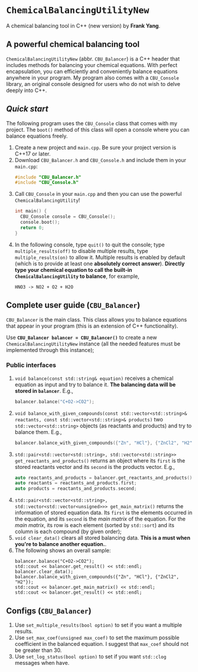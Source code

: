 # `ChemicalBalancingUtilityNew`
A chemical balancing tool in C++ (new version) by **Frank Yang**. 

## A powerful chemical balancing tool
`ChemicalBalancingUtilityNew` (abbr. `CBU_Balancer`) is a C++ header that includes methods for balancing your chemical equations. With perfect encapsulation, you can efficiently and conveniently balance equations anywhere in your program. My program also comes with a `CBU_Console` library, an original console designed for users who do not wish to delve deeply into C++.

## _Quick start_
The following program uses the `CBU_Console` class that comes with my project. The `boot()` method of this class will open a console where you can balance equations freely.
1. Create a new project and `main.cpp`. Be sure your project version is C++17 or later.
2. Download `CBU_Balancer.h` and `CBU_Console.h` and include them in your `main.cpp`:
   ```cpp
   #include "CBU_Balancer.h"
   #include "CBU_Console.h"
   ```
3. Call `CBU_Console` in your `main.cpp` and then you can use the powerful `ChemicalBalancingUtility`!
   ```cpp
   int main() {
     CBU_Console console = CBU_Console();
     console.boot();
     return 0;
   }
   ```
4. In the following console, type `quit()` to quit the console; type `multiple_results(off)` to disable multiple results, type `multiple_results(on)` to allow it. Multiple results is enabled by default (which is to provide at least one **absolutely correct answer**). **Directly type your chemical equation to call the built-in `ChemicalBalancingUtility` to balance**, for example,
   ```
   HNO3 -> NO2 + O2 + H2O
   ```


## Complete user guide (`CBU_Balancer`)
`CBU_Balancer` is the main class. This class allows you to balance equations that appear in your program (this is an extension of C++ functionality).

Use **`CBU_Balancer balancer = CBU_Balancer()`** to create a new `ChemicalBalancingUtilityNew` instance (all the needed features must be implemented through this instance);

### Public interfaces
1. `void balance(const std::string& equation)` receives a chemical equation as input and try to balance it. **The balancing data will be stored in `balancer`**. E.g.,
   ```cpp
   balancer.balance("C+O2->CO2");
   ```
2. `void balance_with_given_compounds(const std::vector<std::string>& reactants, const std::vector<std::string>& products)` two `std::vector<std::string>` objects (as reactants and products) and try to balance them. E.g.,
   ```cpp
   balancer.balance_with_given_compounds({"Zn", "HCl"}, {"ZnCl2", "H2"});
   ```
3. `std::pair<std::vector<std::string>, std::vector<std::string>> get_reactants_and_products()` returns an object where its `first` is the stored reactants vector and its `second` is the products vector. E.g.,
   ```cpp
   auto reactants_and_products = balancer.get_reactants_and_products();
   auto reactants = reactants_and_products.first;
   auto products = reactants_and_products.second;
   ```
4. `std::pair<std::vector<std::string>, std::vector<std::vector<unsigned>>> get_main_matrix()` returns the information of stored equation data. Its `first` is the elements occurred in the equation, and its `second` is the _main matrix_ of the equation. For the _main matrix_, its row is each element (sorted by `std::sort`) and its column is each compound (by given order);
5. `void clear_data()` clears all stored balancing data. **This is a must when you're to balance another equation.**.
6. The following shows an overall sample:
   ```
   balancer.balance("C+O2->CO2");
   std::cout << balancer.get_result() << std::endl;
   balancer.clear_data();
   balancer.balance_with_given_compounds({"Zn", "HCl"}, {"ZnCl2", "H2"});
   std::cout << balancer.get_main_matrix() << std::endl;
   std::cout << balancer.get_result() << std::endl;
   ```

## Configs (`CBU_Balancer`)
1. Use `set_multiple_results(bool option)` to set if you want a multiple results.
2. Use `set_max_coef(unsigned max_coef)` to set the maximum possible coefficient in the balanced equation. I suggest that `max_coef` should not be greater than 30.
3. Use `set_log_status(bool option)` to set if you want `std::clog` messages when have. 

